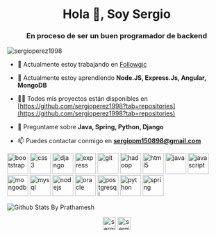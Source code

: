 <h1 align="center">Hola 👋, Soy Sergio</h1>
<h3 align="center">En proceso de ser un buen programador de backend</h3>

<p align="left"> <img src="https://komarev.com/ghpvc/?username=sergioperez1998" alt="sergioperez1998" /> </p>

  

- 🔭 Actualmente estoy trabajando en [Followgic](https://github.com/Followgic-Team/Followgic)

- 🌱 Actualmente estoy aprendiendo **Node.JS, Express.Js, Angular, MongoDB**

- 👨‍💻 Todos mis proyectos están disponibles en [https://github.com/sergioperez1998?tab=repositories](https://github.com/sergioperez1998?tab=repositories)

- 💬 Preguntame sobre **Java, Spring, Python, Django**

- 📫 Puedes contactar conmigo en **sergiopm150898@gmail.com**

<p align="left"><img src="https://devicons.github.io/devicon/devicon.git/icons/bootstrap/bootstrap-plain.svg" alt="bootstrap" width="48" height="48"/> <img src="https://devicons.github.io/devicon/devicon.git/icons/css3/css3-original-wordmark.svg" alt="css3" width="48" height="48"/> <img src="https://devicons.github.io/devicon/devicon.git/icons/django/django-original.svg" alt="django" width="48" height="48"/>  <img src="https://devicons.github.io/devicon/devicon.git/icons/express/express-original-wordmark.svg" alt="express" width="48" height="48"/> <img src="https://www.vectorlogo.zone/logos/git-scm/git-scm-icon.svg" alt="git" width="48" height="48"/> <img src="https://www.vectorlogo.zone/logos/apache_hadoop/apache_hadoop-icon.svg" alt="hadoop" width="48" height="48"/> <img src="https://devicons.github.io/devicon/devicon.git/icons/html5/html5-original-wordmark.svg" alt="html5" width="48" height="48"/> <img src="https://devicons.github.io/devicon/devicon.git/icons/java/java-original-wordmark.svg" alt="java" width="48" height="48"/> <img src="https://devicons.github.io/devicon/devicon.git/icons/javascript/javascript-original.svg" alt="javascript" width="48" height="48"/> <img src="https://devicons.github.io/devicon/devicon.git/icons/mongodb/mongodb-original-wordmark.svg" alt="mongodb" width="48" height="48"/> <img src="https://devicons.github.io/devicon/devicon.git/icons/mysql/mysql-original-wordmark.svg" alt="mysql" width="48" height="48"/> <img src="https://devicons.github.io/devicon/devicon.git/icons/nodejs/nodejs-original-wordmark.svg" alt="nodejs" width="48" height="48"/> <img src="https://devicons.github.io/devicon/devicon.git/icons/oracle/oracle-original.svg" alt="oracle" width="48" height="48"/>  <img src="https://devicons.github.io/devicon/devicon.git/icons/postgresql/postgresql-original-wordmark.svg" alt="postgresql" width="48" height="48"/> <img src="https://devicons.github.io/devicon/devicon.git/icons/python/python-original.svg" alt="python" width="48" height="48"/>  <img src="https://www.vectorlogo.zone/logos/springio/springio-icon.svg" alt="spring" width="48" height="48"/></p>


![Github Stats By Prathamesh](https://github-readme-stats.vercel.app/api?username=sergioperez1998&show_icons=true&title_color=fff&icon_color=79ff97&text_color=9f9f9f&bg_color=151515)

<p align="center">
<a href="https://linkedin.com/in/sergio-perez-9a56661b2" target="blank"><img align="center" src="https://cdn.jsdelivr.net/npm/simple-icons@3.0.1/icons/linkedin.svg" alt="sergio-perez-9a56661b2" height="30" width="30" /></a>
<a href="https://instagram.com/sergiipm98" target="blank"><img align="center" src="https://cdn.jsdelivr.net/npm/simple-icons@3.0.1/icons/instagram.svg" alt="sergiipm98" height="30" width="30" /></a>
</p>
